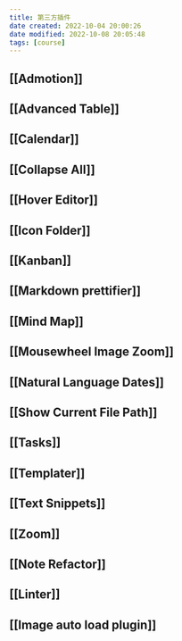 ```yaml
---
title: 第三方插件
date created: 2022-10-04 20:00:26
date modified: 2022-10-08 20:05:48
tags: [course]
---
```


## [[Admotion]]

## [[Advanced Table]]

## [[Calendar]]

## [[Collapse All]]

## [[Hover Editor]]

## [[Icon Folder]]

## [[Kanban]]

## [[Markdown prettifier]]

## [[Mind Map]]

## [[Mousewheel Image Zoom]]

## [[Natural Language Dates]]

## [[Show Current File Path]]

## [[Tasks]]

## [[Templater]]

## [[Text Snippets]]

## [[Zoom]]

## [[Note Refactor]]

## [[Linter]]

## [[Image auto load plugin]]
